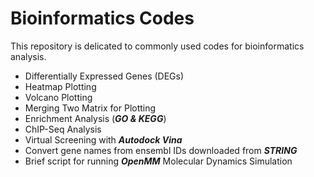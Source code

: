 # Bioinformatics Codes
This repository is delicated to commonly used codes for bioinformatics analysis.


* Differentially Expressed Genes (DEGs)
* Heatmap Plotting
* Volcano Plotting
* Merging Two Matrix for Plotting
* Enrichment Analysis (***GO & KEGG***)
* ChIP-Seq Analysis
* Virtual Screening with ***Autodock Vina***
* Convert gene names from ensembl IDs downloaded from ***STRING***
* Brief script for running ***OpenMM*** Molecular Dynamics Simulation
